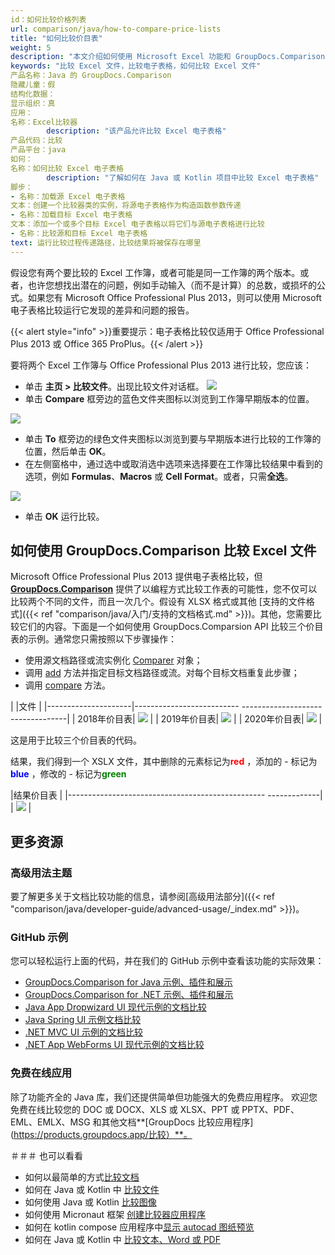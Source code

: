 ```yaml
---
id：如何比较价格列表
url: comparison/java/how-to-compare-price-lists
title: "如何比较价目表"
weight: 5
description: "本文介绍如何使用 Microsoft Excel 功能和 GroupDocs.Comparison API for Java 比较文件。您还将学习如何比较两个或多个表并获取文件的差异"
keywords: "比较 Excel 文件，比较电子表格，如何比较 Excel 文件"
产品名称：Java 的 GroupDocs.Comparison
隐藏儿童：假
结构化数据：
显示组织：真
应用：
名称：Excel比较器
        description: "该产品允许比较 Excel 电子表格"
产品代码：比较
产品平台：java
如何：
名称：如何比较 Excel 电子表格
        description: "了解如何在 Java 或 Kotlin 项目中比较 Excel 电子表格"
脚步：
- 名称：加载源 Excel 电子表格
文本：创建一个比较器类的实例，将源电子表格作为构造函数参数传递
- 名称：加载目标 Excel 电子表格
文本：添加一个或多个目标 Excel 电子表格以将它们与源电子表格进行比较
- 名称：比较源和目标 Excel 电子表格
text: 运行比较过程传递路径，比较结果将被保存在哪里
---
```

假设您有两个要比较的 Excel 工作簿，或者可能是同一工作簿的两个版本。或者，也许您想找出潜在的问题，例如手动输入（而不是计算）的总数，或损坏的公式。如果您有 Microsoft Office Professional Plus 2013，则可以使用 Microsoft 电子表格比较运行它发现的差异和问题的报告。

{{< alert style="info" >}}重要提示：电子表格比较仅适用于 Office Professional Plus 2013 或 Office 365 ProPlus。{{< /alert >}}

要将两个 Excel 工作簿与 Office Professional Plus 2013 进行比较，您应该：

* 单击 **主页 > 比较文件**。出现比较文件对话框。
    ![](/comparison/java/images/how-to-compare-price-lists.jpg)
* 单击 **Compare** 框旁边的蓝色文件夹图标以浏览到工作簿早期版本的位置。

![](/comparison/java/images/how-to-compare-price-lists_1.jpg)


* 单击 **To** 框旁边的绿色文件夹图标以浏览到要与早期版本进行比较的工作簿的位置，然后单击 **OK**。
* 在左侧窗格中，通过选中或取消选中选项来选择要在工作簿比较结果中看到的选项，例如 **Formulas**、**Macros** 或 **Cell Format**。或者，只需**全选**。

![](/comparison/java/images/how-to-compare-price-lists_2.png)
* 单击 **OK** 运行比较。

## 如何使用 GroupDocs.Comparison 比较 Excel 文件

Microsoft Office Professional Plus 2013 提供电子表格比较，但 **[GroupDocs.Comparison](https://products.groupdocs.com/comparison)** 提供了以编程方式比较工作表的可能性，您不仅可以比较两个不同的文件，而且一次几个。假设有 XLSX 格式或其他 [支持的文件格式]({{< ref "comparison/java/入门/支持的文档格式.md" >}})。其他，您需要比较它们的内容。下面是一个如何使用 GroupDocs.Comparsion API 比较三个价目表的示例。通常您只需按照以下步骤操作：

* 使用源文档路径或流实例化 [Comparer](https://apireference.groupdocs.com/comparison/java/com.groupdocs.comparison/Comparer) 对象；
* 调用 [add](https://apireference.groupdocs.com/comparison/java/com.groupdocs.comparison/Comparer#add(java.lang.String)) 方法并指定目标文档路径或流。对每个目标文档重复此步骤；
* 调用 [compare](https://apireference.groupdocs.com/comparison/java/com.groupdocs.comparison/Comparer#compare(java.lang.String)) 方法。

| |文件 |
|---------------------|-------------------------- ----------------------------------|
| 2018年价目表| ![](比较/java/images/how-to-compare-price-lists_3.png) |
| 2019年价目表| ![](比较/java/images/how-to-compare-price-lists_4.png) |
| 2020年价目表| ![](比较/java/images/how-to-compare-price-lists_5.png) |

这是用于比较三个价目表的代码。

<script src="https://gist.github.com/groupdocs-comparison-gists/fdc74c8d9ae6abf118bb1551446e2ca4.js"></script>

结果，我们得到一个 XSLX 文件，其中删除的元素标记为<font color="red">**red**</font> ，添加的 - 标记为<font color="blue">**blue**</font> ，修改的 - 标记为<font color="green">**green**</font>

|结果价目表 |
|------------------------------------------------- -------------|
| ![](比较/java/images/how-to-compare-price-lists_6.png) |

## 更多资源
### 高级用法主题
要了解更多关于文档比较功能的信息，请参阅[高级用法部分]({{< ref "comparison/java/developer-guide/advanced-usage/_index.md" >}})。

### GitHub 示例
您可以轻松运行上面的代码，并在我们的 GitHub 示例中查看该功能的实际效果：

* [GroupDocs.Comparison for Java 示例、插件和展示](https://github.com/groupdocs-comparison/GroupDocs.Comparison-for-Java)
* [GroupDocs.Comparison for .NET 示例、插件和展示](https://github.com/groupdocs-comparison/GroupDocs.Comparison-for-.NET)
* [Java App Dropwizard UI 现代示例的文档比较](https://github.com/groupdocs-comparison/GroupDocs.Comparison-for-Java-Dropwizard)
* [Java Spring UI 示例文档比较](https://github.com/groupdocs-comparison/GroupDocs.Comparison-for-Java-Spring)
* [.NET MVC UI 示例的文档比较](https://github.com/groupdocs-comparison/GroupDocs.Comparison-for-.NET-MVC)
* [.NET App WebForms UI 现代示例的文档比较](https://github.com/groupdocs-comparison/GroupDocs.Comparison-for-.NET-WebForms)


### 免费在线应用
除了功能齐全的 Java 库，我们还提供简单但功能强大的免费应用程序。
欢迎您免费在线比较您的 DOC 或 DOCX、XLS 或 XLSX、PPT 或 PPTX、PDF、EML、EMLX、MSG 和其他文档**[GroupDocs 比较应用程序](https://products.groupdocs.app/比较）**。

＃＃＃ 也可以看看

* 如何以最简单的方式[比较文档](/comparison/java/how-to-compare-documents-in-the-easyest-way)
* 如何在 Java 或 Kotlin 中 [比较文件](/comparison/java/how-to-compare-files-in-java-or-kotlin)
* 如何使用 Java 或 Kotlin [比较图像](/comparison/java/how-to-compare-images-using-java-or-kotlin)
* 如何使用 Micronaut 框架 [创建比较器应用程序](/comparison/java/how-to-use-micronaut-comparison-sample)
* 如何在 kotlin compose 应用程序中[显示 autocad 图纸预览](/comparison/java/how-to-show-autocad-drawings-preview-in-kotlin-compose-application)
* 如何在 Java 或 Kotlin 中 [比较文本、Word 或 PDF](/comparison/java/how-to-compare-text-word-pdf-in-java-or-kotlin)

